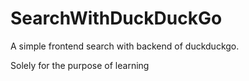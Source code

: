 # SearchWithDuckDuckGo
A simple frontend search with backend of duckduckgo.

Solely for the purpose of learning
